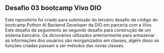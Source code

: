 ## Desafio 03 bootcamp Vivo DIO
Este repositório foi criado para submissão do terceiro desafio de código do bootcamp Python AI Backend Developer da DIO em parceria com a Vivo. Este desafio dá seguimento ao segundo desafio para construção de um sistema bancário. Os dicionários utilizados anteriormente para armazenar as informações dos usuários são reorganizados em classes, algém disso as funções criadas passam a ser métodos das novas classes.
